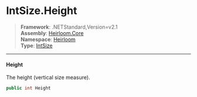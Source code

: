 # IntSize.Height

> **Framework**: .NETStandard,Version=v2.1  
> **Assembly**: [Heirloom.Core][0]  
> **Namespace**: [Heirloom][0]  
> **Type**: [IntSize][1]  

--------------------------------------------------------------------------------

#### Height

The height (vertical size measure).

```cs
public int Height
```

[0]: ..\Heirloom.Core.md
[1]: Heirloom.IntSize.md
